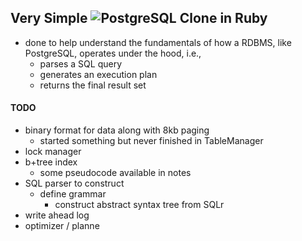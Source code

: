 ## Very Simple ![PostgreSQL](https://upload.wikimedia.org/wikipedia/commons/thumb/2/29/Postgresql_elephant.svg/1200px-Postgresql_elephant.svg.png) Clone in Ruby

* done to help understand the fundamentals of how a RDBMS, like PostgreSQL, operates under the hood, i.e., 
  * parses a SQL query 
  * generates an execution plan
  * returns the final result set

#### TODO
* binary format for data along with 8kb paging
  * started something but never finished in TableManager 
* lock manager 
* b+tree index
  * some pseudocode available in notes
* SQL parser to construct
  * define grammar
	 * construct abstract syntax tree from SQLr 
* write ahead log
* optimizer / planne
